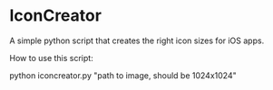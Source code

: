 IconCreator
===========

A simple python script that creates the right icon sizes for iOS apps.

How to use this script:

python iconcreator.py "path to image, should be 1024x1024"

